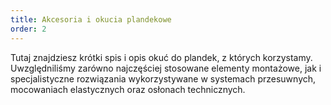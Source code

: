 ```yaml
---
title: Akcesoria i okucia plandekowe
order: 2
---
```


Tutaj znajdziesz krótki spis i opis okuć do plandek, z których korzystamy.
Uwzględniliśmy zarówno najczęściej stosowane elementy montażowe, jak i
specjalistyczne rozwiązania wykorzystywane w systemach przesuwnych, mocowaniach
elastycznych oraz osłonach technicznych.
